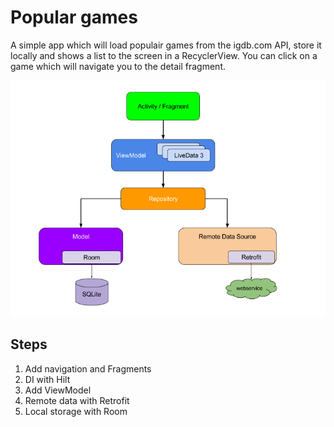 # Popular games

A simple app which will load populair games from the igdb.com API, store it locally and shows a list
to the screen in a RecyclerView. You can click on a game which will navigate you to the
detail fragment.

![Architecture](docs/architecture.png)

## Steps

1. Add navigation and Fragments
2. DI with Hilt
3. Add ViewModel
4. Remote data with Retrofit
5. Local storage with Room